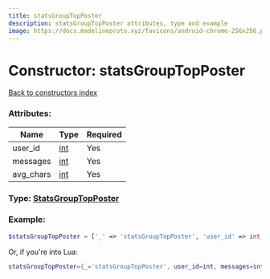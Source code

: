 ```yaml
---
title: statsGroupTopPoster
description: statsGroupTopPoster attributes, type and example
image: https://docs.madelineproto.xyz/favicons/android-chrome-256x256.png
---
```

# Constructor: statsGroupTopPoster  
[Back to constructors index](index.md)



### Attributes:

| Name     |    Type       | Required |
|----------|---------------|----------|
|user\_id|[int](../types/int.md) | Yes|
|messages|[int](../types/int.md) | Yes|
|avg\_chars|[int](../types/int.md) | Yes|



### Type: [StatsGroupTopPoster](../types/StatsGroupTopPoster.md)


### Example:

```php
$statsGroupTopPoster = ['_' => 'statsGroupTopPoster', 'user_id' => int, 'messages' => int, 'avg_chars' => int];
```  


Or, if you're into Lua:

```lua
statsGroupTopPoster={_='statsGroupTopPoster', user_id=int, messages=int, avg_chars=int}

```


